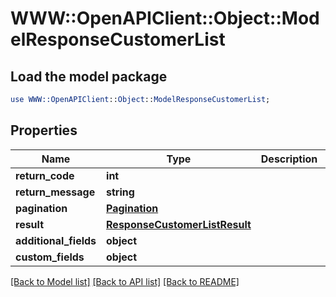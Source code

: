 # WWW::OpenAPIClient::Object::ModelResponseCustomerList

## Load the model package
```perl
use WWW::OpenAPIClient::Object::ModelResponseCustomerList;
```

## Properties
Name | Type | Description | Notes
------------ | ------------- | ------------- | -------------
**return_code** | **int** |  | [optional] 
**return_message** | **string** |  | [optional] 
**pagination** | [**Pagination**](Pagination.md) |  | [optional] 
**result** | [**ResponseCustomerListResult**](ResponseCustomerListResult.md) |  | [optional] 
**additional_fields** | **object** |  | [optional] 
**custom_fields** | **object** |  | [optional] 

[[Back to Model list]](../README.md#documentation-for-models) [[Back to API list]](../README.md#documentation-for-api-endpoints) [[Back to README]](../README.md)


